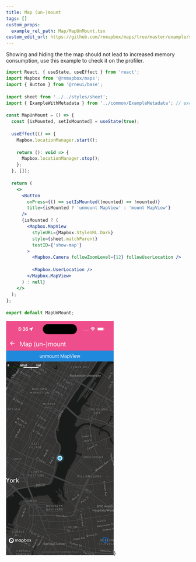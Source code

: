 ```yaml
---
title: Map (un-)mount
tags: []
custom_props:
  example_rel_path: Map/MapUnMount.tsx
custom_edit_url: https://github.com/rnmapbox/maps/tree/master/example/src/examples/Map/MapUnMount.tsx
---
```


Showing and hiding the the map should not lead to increased memory consumption, use this example to check it on the profiler.


```jsx
import React, { useState, useEffect } from 'react';
import Mapbox from '@rnmapbox/maps';
import { Button } from '@rneui/base';

import sheet from '../../styles/sheet';
import { ExampleWithMetadata } from '../common/ExampleMetadata'; // exclude-from-doc

const MapUnMount = () => {
  const [isMounted, setIsMounted] = useState(true);

  useEffect(() => {
    Mapbox.locationManager.start();

    return (): void => {
      Mapbox.locationManager.stop();
    };
  }, []);

  return (
    <>
      <Button
        onPress={() => setIsMounted((mounted) => !mounted)}
        title={isMounted ? 'unmount MapView' : 'mount MapView'}
      />
      {isMounted ? (
        <Mapbox.MapView
          styleURL={Mapbox.StyleURL.Dark}
          style={sheet.matchParent}
          testID={'show-map'}
        >
          <Mapbox.Camera followZoomLevel={12} followUserLocation />

          <Mapbox.UserLocation />
        </Mapbox.MapView>
      ) : null}
    </>
  );
};

export default MapUnMount;


```

![MapUnMount.png](./MapUnMount.png)}


